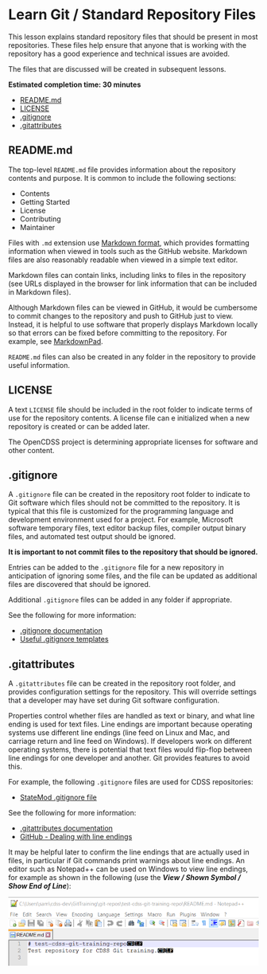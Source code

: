 # Learn Git / Standard Repository Files #

This lesson explains standard repository files that should be present in most repositories.
These files help ensure that anyone that is working with the repository has a good experience and
technical issues are avoided.

The files that are discussed will be created in subsequent lessons.

**Estimated completion time:  30 minutes**

* [README.md](#readmemd)
* [LICENSE](#license)
* [.gitignore](#gitignore)
* [.gitattributes](#gitattributes)

## README.md ##

The top-level `README.md` file provides information about the repository contents and purpose.
It is common to include the following sections:

* Contents
* Getting Started
* License
* Contributing
* Maintainer

Files with `.md` extension use [Markdown format](https://guides.github.com/features/mastering-markdown/),
which provides formatting information when viewed in tools such as the GitHub website.
Markdown files are also reasonably readable when viewed in a simple text editor.

Markdown files can contain links, including links to files in the repository (see URLs displayed in the browser for link
information that can be included in Markdown files).

Although Markdown files can be viewed in GitHub, it would be cumbersome to commit changes to the repository and
push to GitHub just to view.
Instead, it is helpful to use software that properly displays Markdown locally so that errors can be fixed before
committing to the repository.  For example, see [MarkdownPad](http://markdownpad.com/).

`README.md` files can also be created in any folder in the repository to provide useful information.

## LICENSE ##

A text `LICENSE` file should be included in the root folder to indicate terms of use for the repository contents.
A license file can e initialized when a new repository is created or can be added later.

The OpenCDSS project is determining appropriate licenses for software and other content.

## .gitignore ##

A `.gitignore` file can be created in the repository root folder to indicate to Git software which files
should not be committed to the repository.
It is typical that this file is customized for the programming language and development environment used for a project.
For example, Microsoft software temporary files, text editor backup files, compiler output binary files,
and automated test output should be ignored.

**It is important to not commit files to the repository that should be ignored.**

Entries can be added to the `.gitignore` file for a new repository in anticipation of ignoring some files,
and the file can be updated as additional files are discovered that should be ignored.

Additional `.gitignore` files can be added in any folder if appropriate.

See the following for more information:

* [.gitignore documentation](https://git-scm.com/docs/gitignore)
* [Useful .gitignore templates](https://github.com/github/gitignore)

## .gitattributes ##

A `.gitattributes` file can be created in the repository root folder,
and provides configuration settings for the repository.
This will override settings that a developer may have set during Git software configuration.

Properties control whether files are handled as text or binary,
and what line ending is used for text files.
Line endings are important because operating systems use different line endings (line feed on Linux and Mac,
and carriage return and line feed on Windows).
If developers work on different operating systems, there is potential that text files would flip-flop between
line endings for one developer and another.  Git provides features to avoid this.

For example, the following `.gitignore` files are used for CDSS repositories:

* [StateMod .gitignore file](https://github.com/OpenWaterFoundation/cdss-app-statemod-fortran/blob/master/.gitattributes)

See the following for more information:

* [.gitattributes documentation](https://git-scm.com/docs/gitattributes)
* [GitHub - Dealing with line endings](https://help.github.com/articles/dealing-with-line-endings/)

It may be helpful later to confirm the line endings that are actually used in files,
in particular if Git commands print warnings about line endings.
An editor such as Notepad++ can be used on Windows to view line endings, for example as shown in the following
(use the ***View / Shown Symbol / Show End of Line***):

![Line ending](images/line-ending-editor.png)
